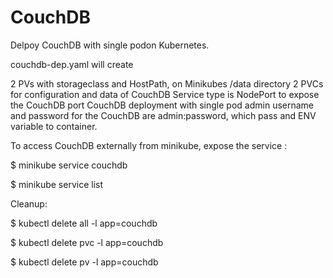 # CouchDB
Delpoy CouchDB with single podon Kubernetes.

couchdb-dep.yaml will create


   2 PVs with storageclass and HostPath, on Minikubes /data directory
   2 PVCs for configuration and data of CouchDB
   Service type is NodePort to expose the CouchDB port
   CouchDB deployment with single pod
   admin username and password for the CouchDB are admin:password, which pass and ENV variable to container.

To access CouchDB externally from minikube, expose the service :

$ minikube service couchdb

$ minikube service list


Cleanup:

$ kubectl delete all -l app=couchdb

$ kubectl delete pvc -l app=couchdb

$ kubectl delete pv -l app=couchdb
